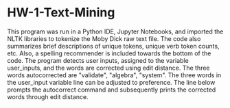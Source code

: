 # HW-1-Text-Mining
This program was run in a Python IDE, Jupyter Notebooks, and imported the NLTK libraries to tokenize the Moby Dick raw text file. The code also summarizes brief descriptions of unique tokens, unique verb token counts, etc.
Also, a spelling recommender is included towards the bottom of the code. The program detects user inputs, assigned to the variable user_inputs, and the words are corrected using edit distance. The three words autocorrected are "validate", "algebra", "system". The three words in the user_input variable line can be adjusted to preference. The line below prompts the autocorrect command and subsequently prints the corrected words through edit distance.
